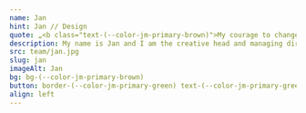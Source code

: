 ```yaml
---
name: Jan
hint: Jan // Design
quote: „<b class="text-(--color-jm-primary-brown)">My courage to change</b> and to be able to use our expertise in a complementary way, <b>was the best decision </b> of my life.“
description: My name is Jan and I am the creative head and managing director of JOTT.MEDIA. After training as a media specialist and gaining Figma certification, I worked in the newspaper industry for 15 years before specialising in the design of digital processes. My passion lies in UI/UX design, where I combine my creativity and technical knowledge to create user-friendly and appealing designs. In my free time, I enjoy mountain biking, which provides me with balance and inspiration for my work. ‘My courage to change and thus to be able to use our competences in a complementary way was the best decision of my life.’ This attitude characterises my work and my commitment to JOTT.MEDIA.
src: team/jan.jpg
slug: jan
imageAlt: Jan
bg: bg-(--color-jm-primary-brown)
button: border-(--color-jm-primary-green) text-(--color-jm-primary-green)
align: left
---
```

